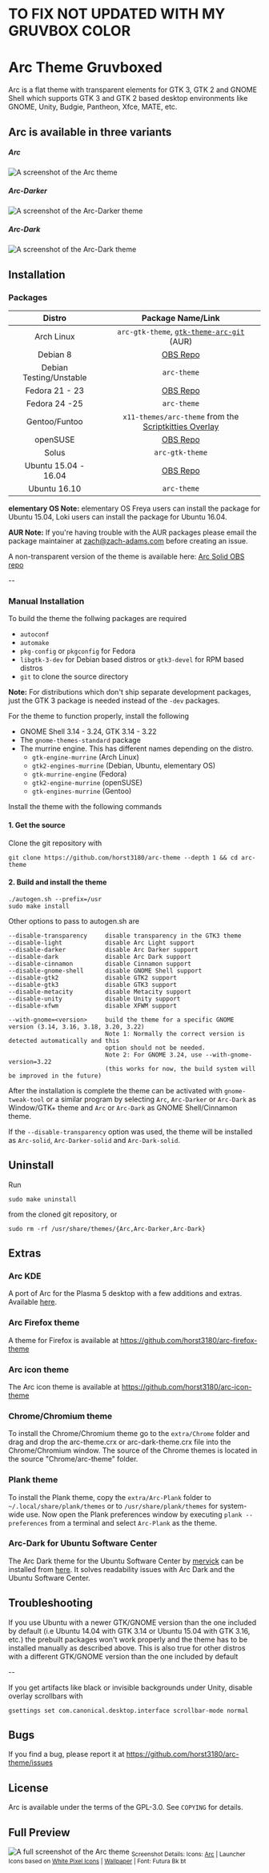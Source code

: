 # TO FIX NOT UPDATED WITH MY GRUVBOX COLOR

# Arc Theme Gruvboxed

Arc is a flat theme with transparent elements for GTK 3, GTK 2 and GNOME Shell which supports GTK 3 and GTK 2 based desktop environments like GNOME, Unity, Budgie, Pantheon, Xfce, MATE, etc.

## Arc is available in three variants

##### Arc

![A screenshot of the Arc theme](http://i.imgur.com/Ph5ObOa.png)

##### Arc-Darker

![A screenshot of the Arc-Darker theme](http://i.imgur.com/NC6dqyl.png)

##### Arc-Dark

![A screenshot of the Arc-Dark theme](http://i.imgur.com/5AGlCnA.png)

## Installation

### Packages

|         Distro          |                                         Package Name/Link                                          |
| :---------------------: | :------------------------------------------------------------------------------------------------: |
|       Arch Linux        | `arc-gtk-theme`, [`gtk-theme-arc-git`](https://aur.archlinux.org/packages/gtk-theme-arc-git) (AUR) |
|        Debian 8         |                                        [OBS Repo][obs-repo]                                        |
| Debian Testing/Unstable |                                            `arc-theme`                                             |
|     Fedora 21 - 23      |                                        [OBS Repo][obs-repo]                                        |
|      Fedora 24 -25      |                                            `arc-theme`                                             |
|      Gentoo/Funtoo      |                `x11-themes/arc-theme` from the [Scriptkitties Overlay][sk-overlay]                 |
|        openSUSE         |                                        [OBS Repo][obs-repo]                                        |
|          Solus          |                                          `arc-gtk-theme`                                           |
|  Ubuntu 15.04 - 16.04   |                                        [OBS Repo][obs-repo]                                        |
|      Ubuntu 16.10       |                                            `arc-theme`                                             |

**elementary OS Note:** elementary OS Freya users can install the package for Ubuntu 15.04, Loki users can install the package for Ubuntu 16.04.

**AUR Note:** If you're having trouble with the AUR packages please email the package maintainer at zach@zach-adams.com before creating an issue.

A non-transparent version of the theme is available here: [Arc Solid OBS repo](http://software.opensuse.org/download.html?project=home%3AHorst3180&package=arc-theme-solid)

--

### Manual Installation

To build the theme the follwing packages are required

- `autoconf`
- `automake`
- `pkg-config` or `pkgconfig` for Fedora
- `libgtk-3-dev` for Debian based distros or `gtk3-devel` for RPM based distros
- `git` to clone the source directory

**Note:** For distributions which don't ship separate development packages, just the GTK 3 package is needed instead of the `-dev` packages.

For the theme to function properly, install the following

- GNOME Shell 3.14 - 3.24, GTK 3.14 - 3.22
- The `gnome-themes-standard` package
- The murrine engine. This has different names depending on the distro.
  - `gtk-engine-murrine` (Arch Linux)
  - `gtk2-engines-murrine` (Debian, Ubuntu, elementary OS)
  - `gtk-murrine-engine` (Fedora)
  - `gtk2-engine-murrine` (openSUSE)
  - `gtk-engines-murrine` (Gentoo)

Install the theme with the following commands

#### 1. Get the source

Clone the git repository with

    git clone https://github.com/horst3180/arc-theme --depth 1 && cd arc-theme

#### 2. Build and install the theme

    ./autogen.sh --prefix=/usr
    sudo make install

Other options to pass to autogen.sh are

    --disable-transparency     disable transparency in the GTK3 theme
    --disable-light            disable Arc Light support
    --disable-darker           disable Arc Darker support
    --disable-dark             disable Arc Dark support
    --disable-cinnamon         disable Cinnamon support
    --disable-gnome-shell      disable GNOME Shell support
    --disable-gtk2             disable GTK2 support
    --disable-gtk3             disable GTK3 support
    --disable-metacity         disable Metacity support
    --disable-unity            disable Unity support
    --disable-xfwm             disable XFWM support

    --with-gnome=<version>     build the theme for a specific GNOME version (3.14, 3.16, 3.18, 3.20, 3.22)
                               Note 1: Normally the correct version is detected automatically and this
                               option should not be needed.
                               Note 2: For GNOME 3.24, use --with-gnome-version=3.22
                               (this works for now, the build system will be improved in the future)

After the installation is complete the theme can be activated with `gnome-tweak-tool` or a similar program by selecting `Arc`, `Arc-Darker` or `Arc-Dark` as Window/GTK+ theme and `Arc` or `Arc-Dark` as GNOME Shell/Cinnamon theme.

If the `--disable-transparency` option was used, the theme will be installed as `Arc-solid`, `Arc-Darker-solid` and `Arc-Dark-solid`.

## Uninstall

Run

    sudo make uninstall

from the cloned git repository, or

    sudo rm -rf /usr/share/themes/{Arc,Arc-Darker,Arc-Dark}

## Extras

### Arc KDE

A port of Arc for the Plasma 5 desktop with a few additions and extras. Available [here](https://github.com/PapirusDevelopmentTeam/arc-kde).

### Arc Firefox theme

A theme for Firefox is available at https://github.com/horst3180/arc-firefox-theme

### Arc icon theme

The Arc icon theme is available at https://github.com/horst3180/arc-icon-theme

### Chrome/Chromium theme

To install the Chrome/Chromium theme go to the `extra/Chrome` folder and drag and drop the arc-theme.crx or arc-dark-theme.crx file into the Chrome/Chromium window. The source of the Chrome themes is located in the source "Chrome/arc-theme" folder.

### Plank theme

To install the Plank theme, copy the `extra/Arc-Plank` folder to `~/.local/share/plank/themes` or to `/usr/share/plank/themes` for system-wide use.
Now open the Plank preferences window by executing `plank --preferences` from a terminal and select `Arc-Plank` as the theme.

### Arc-Dark for Ubuntu Software Center

The Arc Dark theme for the Ubuntu Software Center by [mervick](https://github.com/mervick) can be installed from [here](https://github.com/mervick/arc-dark-software-center). It solves readability issues with Arc Dark and the Ubuntu Software Center.

## Troubleshooting

If you use Ubuntu with a newer GTK/GNOME version than the one included by default (i.e Ubuntu 14.04 with GTK 3.14 or Ubuntu 15.04 with GTK 3.16, etc.) the prebuilt packages won't work properly and the theme has to be installed manually as described above.
This is also true for other distros with a different GTK/GNOME version than the one included by default

--

If you get artifacts like black or invisible backgrounds under Unity, disable overlay scrollbars with

    gsettings set com.canonical.desktop.interface scrollbar-mode normal

## Bugs

If you find a bug, please report it at https://github.com/horst3180/arc-theme/issues

## License

Arc is available under the terms of the GPL-3.0. See `COPYING` for details.

## Full Preview

![A full screenshot of the Arc theme](http://i.imgur.com/tD1OBQ3.png)
<sub>Screenshot Details: Icons: [Arc](https://github.com/horst3180/arc-icon-theme) | Launcher Icons based on [White Pixel Icons](http://darkdawg.deviantart.com/art/White-Pixel-Icons-252310560) | [Wallpaper](https://pixabay.com/photo-869593/) | Font: Futura Bk bt</sub>

[obs-repo]: http://software.opensuse.org/download.html?project=home%3AHorst3180&package=arc-theme
[sk-overlay]: https://c.darenet.org/scriptkitties/overlay
